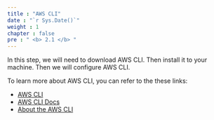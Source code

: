```yaml
---
title : "AWS CLI"
date : "`r Sys.Date()`"
weight : 1
chapter : false
pre : " <b> 2.1 </b> "
---
```


In this step, we will need to download AWS CLI. Then install it to your machine. Then we will configure AWS CLI.

To learn more about AWS CLI, you can refer to the these links:
  - [AWS CLI](https://aws.amazon.com/cli/)
  - [AWS CLI Docs](https://docs.aws.amazon.com/cli/)
  - [About the AWS CLI](https://docs.aws.amazon.com/cli/latest/userguide/cli-chap-welcome.html)

<!-- -
#### Content
   [Create VPC](2.1.1-createvpc/) -->
  